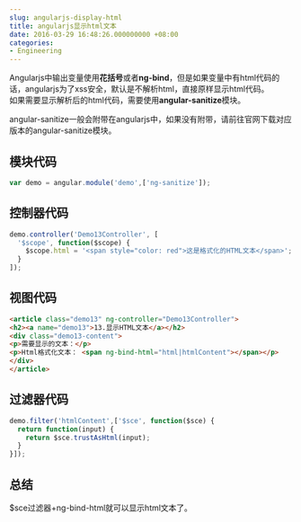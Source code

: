 ```yaml
---
slug: angularjs-display-html
title: angularjs显示html文本
date: 2016-03-29 16:48:26.000000000 +08:00
categories:
- Engineering
---
```

Angularjs中输出变量使用**花括号**或者**ng-bind**，但是如果变量中有html代码的话，angularjs为了xss安全，默认是不解析html，直接原样显示html代码。   
如果需要显示解析后的html代码，需要使用**angular-sanitize**模块。

angular-sanitize一般会附带在angularjs中，如果没有附带，请前往官网下载对应版本的angular-sanitize模块。
## 模块代码

```javascript
var demo = angular.module('demo',['ng-sanitize']);
```

## 控制器代码

```javascript
demo.controller('Demo13Controller', [
  '$scope', function($scope) {
    $scope.html = '<span style="color: red">这是格式化的HTML文本</span>';
  }
]);
```

## 视图代码

```html
<article class="demo13" ng-controller="Demo13Controller">
<h2><a name="demo13">13.显示HTML文本</a></h2>
<div class="demo13-content">
<p>需要显示的文本：</p>
<p>Html格式化文本： <span ng-bind-html="html|htmlContent"></span></p>
</div>
</article>
```

## 过滤器代码

```javascript
demo.filter('htmlContent',['$sce', function($sce) {
  return function(input) {
    return $sce.trustAsHtml(input);
  }
}]);
```

## 总结
$sce过滤器+ng-bind-html就可以显示html文本了。